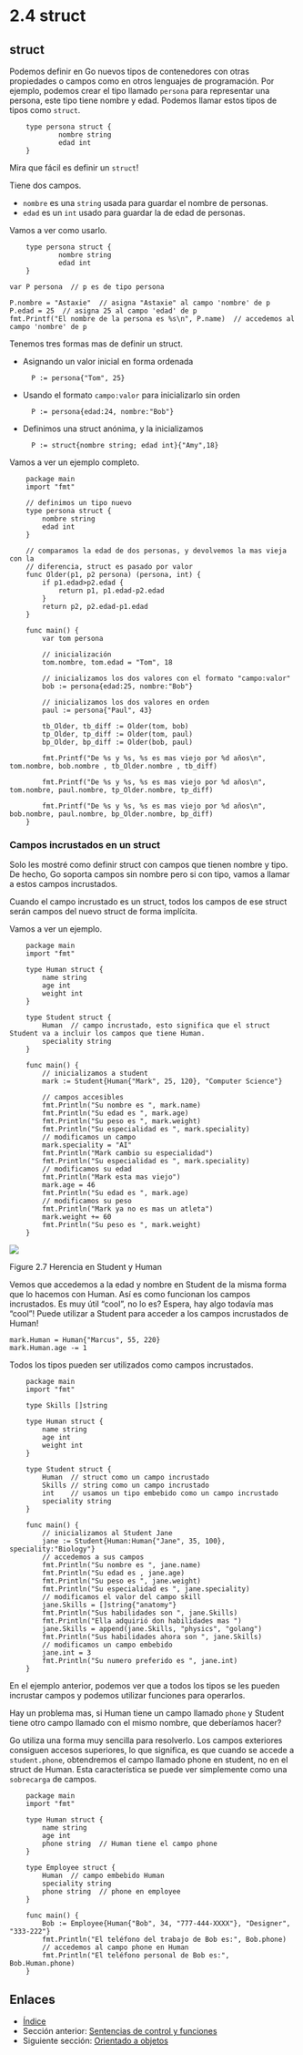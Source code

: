 # 2.4 struct

## struct

Podemos definir en Go nuevos tipos de contenedores con otras propiedades o campos como en otros lenguajes de programación. Por ejemplo, podemos crear el tipo llamado `persona` para representar una persona, este tipo tiene nombre y edad. Podemos llamar estos tipos de tipos como `struct`.
```
	type persona struct {
	    	nombre string
	    	edad int
	}
```
Mira que fácil es definir un `struct`!

Tiene dos campos.

- `nombre` es una `string` usada para guardar el nombre de personas.
- `edad` es un `int` usado para guardar la de edad de personas.

Vamos a ver como usarlo.
```
	type persona struct {
	    	nombre string
	    	edad int
	}
```
	var P persona  // p es de tipo persona

	P.nombre = "Astaxie"  // asigna "Astaxie" al campo 'nombre' de p
	P.edad = 25  // asigna 25 al campo 'edad' de p
	fmt.Printf("El nombre de la persona es %s\n", P.name)  // accedemos al campo 'nombre' de p

Tenemos tres formas mas de definir un struct.

- Asignando un valor inicial en forma ordenada

		P := persona{"Tom", 25}

- Usando el formato `campo:valor` para inicializarlo sin orden

		P := persona{edad:24, nombre:"Bob"}

- Definimos una struct anónima, y la inicializamos

		P := struct{nombre string; edad int}{"Amy",18}

Vamos a ver un ejemplo completo.
```
	package main
	import "fmt"

	// definimos un tipo nuevo
	type persona struct {
    	nombre string
    	edad int
	}

	// comparamos la edad de dos personas, y devolvemos la mas vieja con la
	// diferencia, struct es pasado por valor
	func Older(p1, p2 persona) (persona, int) {
    	if p1.edad>p2.edad {  
        	return p1, p1.edad-p2.edad
    	}
    	return p2, p2.edad-p1.edad
	}

	func main() {
    	var tom persona

    	// inicialización
    	tom.nombre, tom.edad = "Tom", 18

    	// inicializamos los dos valores con el formato "campo:valor"
    	bob := persona{edad:25, nombre:"Bob"}

    	// inicializamos los dos valores en orden
    	paul := persona{"Paul", 43}

    	tb_Older, tb_diff := Older(tom, bob)
    	tp_Older, tp_diff := Older(tom, paul)
    	bp_Older, bp_diff := Older(bob, paul)

    	fmt.Printf("De %s y %s, %s es mas viejo por %d años\n", tom.nombre, bob.nombre , tb_Older.nombre , tb_diff)

    	fmt.Printf("De %s y %s, %s es mas viejo por %d años\n", tom.nombre, paul.nombre, tp_Older.nombre, tp_diff)

    	fmt.Printf("De %s y %s, %s es mas viejo por %d años\n", bob.nombre, paul.nombre, bp_Older.nombre, bp_diff)
	}
```
### Campos incrustados en un struct

Solo les mostré como definir struct con campos que tienen nombre y tipo. De hecho, Go soporta campos sin nombre pero si con tipo, vamos a llamar a estos campos incrustados.

Cuando el campo incrustado es un struct, todos los campos de ese struct serán campos del nuevo struct de forma implícita.

Vamos a ver un ejemplo.
```
	package main
	import "fmt"

	type Human struct {
    	name string
    	age int
    	weight int
	}

	type Student struct {
    	Human  // campo incrustado, esto significa que el struct Student va a incluir los campos que tiene Human.
    	speciality string
	}

	func main() {
    	// inicializamos a student
    	mark := Student{Human{"Mark", 25, 120}, "Computer Science"}

    	// campos accesibles
    	fmt.Println("Su nombre es ", mark.name)
    	fmt.Println("Su edad es ", mark.age)
    	fmt.Println("Su peso es ", mark.weight)
    	fmt.Println("Su especialidad es ", mark.speciality)
    	// modificamos un campo
    	mark.speciality = "AI"
    	fmt.Println("Mark cambio su especialidad")
    	fmt.Println("Su especialidad es ", mark.speciality)
    	// modificamos su edad
    	fmt.Println("Mark esta mas viejo")
    	mark.age = 46
    	fmt.Println("Su edad es ", mark.age)
    	// modificamos su peso
    	fmt.Println("Mark ya no es mas un atleta")
    	mark.weight += 60
    	fmt.Println("Su peso es ", mark.weight)
	}
```
![](images/2.4.student_struct.png?raw=true)

Figure 2.7 Herencia en Student y Human

Vemos que accedemos a la edad y nombre en Student de la misma forma que lo hacemos con Human. Así es como funcionan los campos incrustados. Es muy útil “cool”, no lo es? Espera, hay algo todavía mas “cool”! Puede utilizar a Student para acceder a los campos incrustados de Human!

	mark.Human = Human{"Marcus", 55, 220}
	mark.Human.age -= 1

Todos los tipos pueden ser utilizados como campos incrustados.
```
	package main
	import "fmt"

	type Skills []string

	type Human struct {
    	name string
    	age int
    	weight int
	}

	type Student struct {
    	Human  // struct como un campo incrustado
    	Skills // string como un campo incrustado
    	int    // usamos un tipo embebido como un campo incrustado
    	speciality string
	}

	func main() {
    	// inicializamos al Student Jane
    	jane := Student{Human:Human{"Jane", 35, 100}, speciality:"Biology"}
    	// accedemos a sus campos
    	fmt.Println("Su nombre es ", jane.name)
    	fmt.Println("Su edad es , jane.age)
    	fmt.Println("Su peso es ", jane.weight)
    	fmt.Println("Su especialidad es ", jane.speciality)
    	// modificamos el valor del campo skill
    	jane.Skills = []string{"anatomy"}
    	fmt.Println("Sus habilidades son ", jane.Skills)
    	fmt.Println("Ella adquirió don habilidades mas ")
    	jane.Skills = append(jane.Skills, "physics", "golang")
    	fmt.Println("Sus habilidades ahora son ", jane.Skills)
    	// modificamos un campo embebido
    	jane.int = 3
    	fmt.Println("Su numero preferido es ", jane.int)
	}
```
En el ejemplo anterior, podemos ver que a todos los tipos se les pueden incrustar campos y podemos utilizar funciones para operarlos.

Hay un problema mas, si Human tiene un campo llamado `phone` y Student tiene otro campo llamado con el mismo nombre, que deberíamos hacer?

Go utiliza una forma muy sencilla para resolverlo. Los campos exteriores consiguen accesos superiores, lo que significa, es que cuando se accede a `student.phone`, obtendremos el campo llamado phone en student, no en el struct de Human. Esta característica se puede ver simplemente como una `sobrecarga` de campos.
```
	package main
	import "fmt"

	type Human struct {
    	name string
    	age int
    	phone string  // Human tiene el campo phone
	}

	type Employee struct {
    	Human  // campo embebido Human
    	speciality string
    	phone string  // phone en employee
	}

	func main() {
    	Bob := Employee{Human{"Bob", 34, "777-444-XXXX"}, "Designer", "333-222"}
    	fmt.Println("El teléfono del trabajo de Bob es:", Bob.phone)
    	// accedemos al campo phone en Human
    	fmt.Println("El teléfono personal de Bob es:", Bob.Human.phone)
	}
```
## Enlaces

- [Índice](preface.md)
- Sección anterior: [Sentencias de control y funciones](02.3.md)
- Siguiente sección: [Orientado a objetos](02.5.md)
